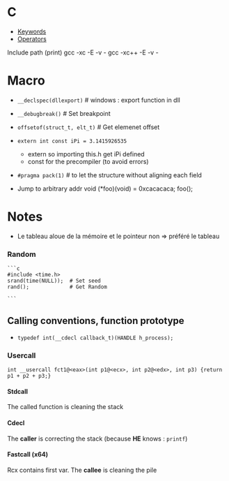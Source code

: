 # C

* [Keywords](C-Keywords) 
* [Operators](C-Operators)

Include path (print)
	gcc -xc -E -v -
	gcc -xc++ -E -v -

# Macro

* `__declspec(dllexport)` 		# windows : export function in dll 
* `__debugbreak()`				# Set breakpoint
* `offsetof(struct_t, elt_t)` 	# Get elemenet offset
* `extern int const iPi = 3.1415926535`
	* extern so importing this.h get iPi defined
	* const for the precompiler (to avoid errors)
* `#pragma pack(1)` 	# to let the structure without aligning each field


* Jump to arbitrary addr
	void (*foo)(void) = 0xcacacaca;
	foo();

# Notes

* Le tableau aloue de la mémoire et le pointeur non => préféré le tableau


### Random

	```c
	#include <time.h>
	srand(time(NULL)); 	# Set seed
	rand();				# Get Random

	```

## Calling conventions, function prototype

* `typedef int(__cdecl callback_t)(HANDLE h_process);`

### Usercall
	int __usercall fct1@<eax>(int p1@<ecx>, int p2@<edx>, int p3) {return p1 + p2 + p3;}
	
#### Stdcall
The called function is cleaning the stack

#### Cdecl
The __caller__ is correcting the stack (because __HE__ knows : `printf`)

#### Fastcall (x64)
Rcx contains first var. The __callee__ is cleaning the pile
